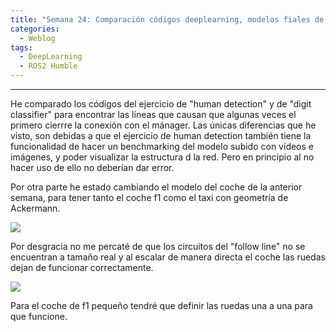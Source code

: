 ```yaml
---
title: "Semana 24: Comparación códigos deeplearning, modelos fiales de taxi y f1 (grande)"
categories:
  - Weblog
tags:
  - DeepLearning
  - ROS2 Humble
---
```


---

He comparado los códigos del ejercicio de "human detection" y de "digit classifier" para encontrar las líneas que causan que algunas veces el primero cierrre la conexión con el mánager. Las únicas diferencias que he visto, son debidas a que el ejercicio de human detection también tiene la funcionalidad de hacer un benchmarking del modelo subido con vídeos e imágenes, y poder visualizar la estructura d la red. Pero en principio al no hacer uso de ello no deberían dar error.


Por otra parte he estado cambiando el modelo del coche de la anterior semana, para tener tanto el coche f1 como el taxi con geometría de Ackermann. 

![](/2022-tfg-alejandro-moncalvillo/images/taxi_ackermann.png)


Por desgracia no me percaté de que los circuitos del "follow line" no se encuentran a tamaño real y al escalar de manera directa el coche las ruedas dejan de funcionar correctamente.


![](/2022-tfg-alejandro-moncalvillo/images/f1_big_ackermann.png)




Para el coche de f1 pequeño tendré que definir las ruedas una a una para que funcione.
